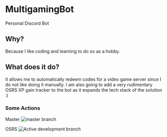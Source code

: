 # MultigamingBot
Personal Discord Bot

## Why?
Because I like coding and learning to do so as a hobby.

## What does it do?
It allows me to automatically redeem codes for a video game server since I do not like doing it manually.
I am also going to add a very rudimentary OSRS XP gain tracker to the bot as it expands the tech stack of the solution :)

### Some Actions
Master
![master branch](https://github.com/RogueViolation/MultigamingBot/actions/workflows/dotnet.yml/badge.svg?branch=master)

OSRS
![Active development branch](https://github.com/RogueViolation/MultigamingBot/actions/workflows/dotnet.yml/badge.svg?branch=OSRS)
